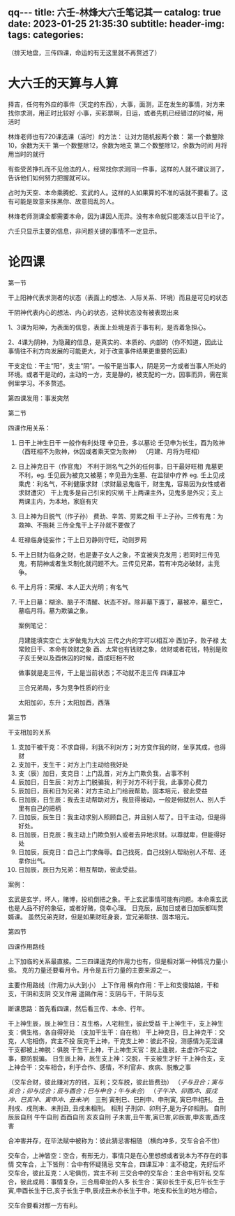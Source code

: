  qq---
title: 六壬-林烽大六壬笔记其一
catalog: true
date: 2023-01-25 21:35:30
subtitle:
header-img:
tags:
categories:
---

（排天地盘，三传四课，命运的有无这里就不再赘述了）

# 大六壬的天算与人算

择吉，任何有外应的事件（天定的东西），大事，面测，正在发生的事情，对方来找你求测，用正时比较好
小事，买彩票啊，日运，或者先机已经错过的时候，用活时

林烽老师也有720课选课（活时）的方法：
让对方随机报两个数：
第一个数整除10，余数为天干
第一个数整除12，余数为地支
第二个数整除12，余数为时间
月将用当时的就行

有些受苦挣扎而不见他法的人，经常找你求测同一件事，这样的人就不建议测了，告诉他们如何努力把握就可以。

占时为天空、本命乘腾蛇、玄武的人。这样的人如果算的不准的话就不要看了。这有可能是故意来抹黑你、故意捣乱的人。

林烽老师测课全都需要本命，因为课因人而异。没有本命就只能凑活以日干论了。

六壬只显示主要的信息，非问题关键的事情不一定显示。

# 论四课

第一节

干上阳神代表求测者的状态（表面上的想法、人际关系、环境）而且是可见的状态

干阴神代表内心的想法、内心的状态，这种状态没有被表现出来

1、3课为阳神，为表面的信息，表面上处境是否于事有利，是否着急担心。

2、4课为阴神，为隐藏的信息，是真实的、本质的、内部的（你不知道，因此让事情往不利方向发展的可能更大，对于改变事件结果更重要的因素）

干支定位：干主“阳”，支主“阴”。一般干是当事人，阴是另一方或者当事人所处的环境。或者干是动的，主动的一方，支是静的，被支配的一方。因事而异，需在案例里学习。不多赘述。

第四课发用：事发突然

第二节

四课作用关系：

1. 日干上神生日干
   一般作有利处理
   辛见丑，多以墓论
   壬见申为长生，酉为败神（酉旺相不为败神，休囚或者乘天空为败神）
   （月建、月将为旺相）
2. 日上神克日干（作官鬼）
   不利于测名气之外的任何事，日干最好旺相
   鬼墓更不利，eg. 壬见辰为被克又被墓；辛见丑为生墓、在监狱中疗养
   eg. 壬上见戌乘虎：利名气，不利健康求财（求财最忌鬼临干，财生鬼，容易因为女性或者求财遭灾）
   干上鬼多是自己引来的灾祸
   干上两课主外，见鬼多是外灾；支上两课主内，为本地，家庭有灾
3. 日上神为日脱气（作子孙）
   费劲、辛苦、劳累之相
   干上子孙，三传有鬼：为救神、不拖耗
   三传全鬼干上子孙就不要做了
4. 旺禄临身徒妄作；干上日刃静则守旺，动则罗网
5. 干上日财为临身之财，也是妻子女人之象，不宜被夹克发用；若同时三传见鬼，有阴神或者生爻制化就问题不大。三传见兄弟，若有冲克必破财，主竞争。
6. 干上月将：荣耀、本人正大光明；有名气
7. 干上日墓：糊涂、脑子不清醒、状态不好。除非墓下遁丁，墓被冲，墓空亡，墓临月将。墓为欺骗之象。
   
   案例笔记：
   
   月建能填实空亡
   太岁做鬼为大凶
   三传之内的字可以相互冲
   酉加子，败子禄
   太常败日干、本命有敛财之象
   酉、太常也有钱财之象，敛财或者花钱，特别是败子亥壬癸以及酉休囚的时候，酉成旺相不败
   
   做事就是走三传，干上是当前状态；不动就不走三传
   四课互冲
   
   三合兄弟局，多为竞争性质的行业
   
   太阳加卯，东升；太阳加酉，西落

第三节

干支相加的关系

1. 支加干被干克：不求自得，利我不利对方；对方变作我的财，坐享其成，也得财
2. 支加干，支生干：对方上门主动给我好处
3. 支（辰）加日，支克日：上门乱首，对方上门欺负我，占事不利
4. 辰加日，日生辰：对方上门脱骗我，利于对方不利于我，此事劳心费力
5. 辰加日，辰和日为兄弟：对方主动上门给我帮助，固本培元，彼此受益
6. 日加辰，日生辰：我去主动帮助对方，我显得被动，一般是俯就别人、别人手里有自己的把柄
7. 日加辰，辰生日：我主动求别人照顾自己，并且别人帮了。日干主动，但是得好处。
8. 日加辰，日克辰：我主动上门欺负别人或者去异地求财。以尊就卑，但能得好处
9. 日加辰，辰克日：自己上门求侮辱。自己找死，自己找别人帮助别人不帮、还拿你出气。
10. 日加辰，辰日为兄弟：相互帮助，彼此受益。

案例：

玄武是玄学，坏人，赌博，投机倒把之象。干上玄武事情可能有问题。本命乘玄武也是人品不好的象征，或者好赌，侥幸心理。
日克辰，辰加日或者日加辰都叫赘婿课。
虽然兄弟克财，但是如果财旺身衰，宜兄弟帮扶、固本培元。

第四节

四课作用路线

上下加临的关系最直接。二三四课遥克的作用力也有，但是相对第一种情况力量小些。
克的力量还要看月令。月令是五行力量的主要来源之一。

主要作用路线（作用力从大到小）
上下作用
横向作用：干上和支傻姑娘，干和支，干阴和支阴
交叉作用
遥隔作用：支阴与干，干阴与支

断课思路：首先看四课，然后看三传、本命、行年。

干上神生辰，辰上神生日：互生格，人宅相生，彼此受益
干上神生干，支上神生支：俱生格，各自得好处
（支加干生干：自在格）
干上神克日，日上神克干：交克，人宅相伤，宾主不投
辰克干上神，干克支上神：彼此不投，测感情为芜淫课
干支都被上神脱：俱脱
干生干上神，干上神生天官：脱上逢脱，主虚诈不实之事，要防脱骗。
日生辰上神，辰生支上神：交脱，干支被生才好
干上神合支，支上神合干：交车相合，利于合作、感情，不利官非、疾病、脱散之事

（交车合财，彼此赚对方的钱，互利；交车脱，彼此皆费劲）
（_子与丑合；寅与亥合；卯与戌合；辰与酉合；巳与申合；午与未合_）
（_子午冲、卯酉冲、辰戌冲、巳亥冲、寅申冲、丑未冲_）
三刑 寅刑巳、巳刑申、申刑寅, 寅巳申相刑。 丑刑戌、戌刑未、未刑丑, 丑戌未相刑。
相刑 子刑卯、卯刑子,是为子卯相刑。
自刑 辰辰自刑 午午自刑 酉酉自刑 亥亥自刑
子未害,丑午害,寅巳害,卯辰害,申亥害,酉戌害

合冲害并存，在毕法赋中被称为：彼此猜忌害相随
（横向冲多，交车合合不住）

交车合，上神皆空：空合，有形无力，事情只是在心里想想或者说本为不存在的事情
交车合，上下皆刑：合中有怀疑猜忌
交车合，四课互冲：主不稳定，先好后坏
交车合，彼此互克：人宅俱伤，宾主不利
三交合中的交车合：主合中有奸私
交车合，彼此成局：事情复杂，三合局牵扯的人多
长生合：寅卯长生于亥,巳午长生于寅,申酉长生于巳,亥子长生于申,辰戌丑未亦长生于申。地支和长生的地方相合。

交车合要看对那一方有利。

















